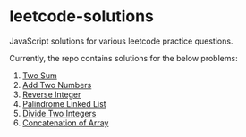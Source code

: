 # leetcode-solutions
JavaScript solutions for various leetcode practice questions.

Currently, the repo contains solutions for the below problems:

1) [Two Sum](https://leetcode.com/problems/two-sum/)
2) [Add Two Numbers](https://leetcode.com/problems/add-two-numbers/)
3) [Reverse Integer](https://leetcode.com/problems/reverse-integer/)
4) [Palindrome Linked List](https://leetcode.com/problems/palindrome-linked-list/)
5) [Divide Two Integers](https://leetcode.com/problems/divide-two-integers/)
6) [Concatenation of Array](https://leetcode.com/problems/concatenation-of-array/)
